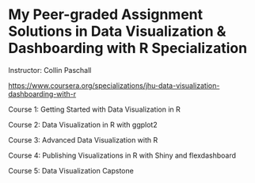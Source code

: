 # My Peer-graded Assignment Solutions in Data Visualization & Dashboarding with R Specialization

Instructor: Collin Paschall

https://www.coursera.org/specializations/jhu-data-visualization-dashboarding-with-r

Course 1: Getting Started with Data Visualization in R

Course 2: Data Visualization in R with ggplot2

Course 3: Advanced Data Visualization with R

Course 4: Publishing Visualizations in R with Shiny and flexdashboard

Course 5: Data Visualization Capstone
